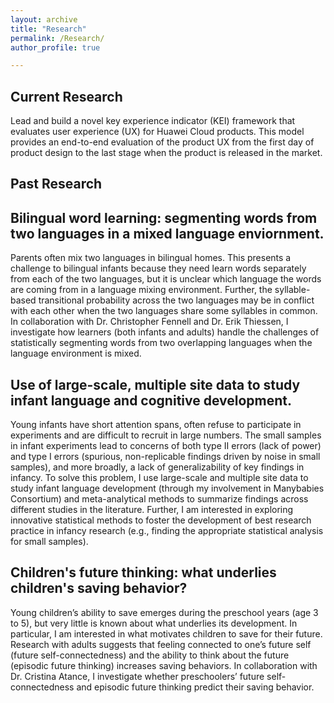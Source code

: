 ```yaml
---
layout: archive
title: "Research"
permalink: /Research/
author_profile: true

---
```




Current Research
---
Lead and build a novel key experience indicator (KEI) framework that evaluates user experience (UX) for Huawei Cloud products. This model provides an end-to-end evaluation of the product UX from the first day of product design to the last stage when the product is released in the market.


Past Research
---
Bilingual word learning: segmenting words from two languages in a mixed language enviornment.
---
Parents often mix two languages in bilingual homes. This presents a challenge to bilingual infants because they need learn words separately from each of the two languages, but it is unclear which language the words are coming from in a language mixing environment. Further, the syllable-based transitional probability across the two languages may be in conflict with each other when the two languages share some syllables in common. In collaboration with Dr. Christopher Fennell and Dr. Erik Thiessen, I investigate how learners (both infants and adults) handle the challenges of statistically segmenting words from two overlapping languages when the language environment is mixed.

Use of large-scale, multiple site data to study infant language and cognitive development.
---
Young infants have short attention spans, often refuse to participate in experiments and are difficult to recruit in large numbers. The small samples in infant experiments lead to concerns of both type II errors (lack of power) and type I errors (spurious, non-replicable findings driven by noise in small samples), and more broadly, a lack of generalizability of key findings in infancy. To solve this problem, I use large-scale and multiple site data to study infant language development (through my involvement in Manybabies Consortium) and meta-analytical methods to summarize findings across different studies in the literature. Further, I am interested in exploring innovative statistical methods to foster the development of best research practice in infancy research (e.g., finding the appropriate statistical analysis for small samples).

Children's future thinking: what underlies children's saving behavior?
---
Young children’s ability to save emerges during the preschool years (age 3 to 5), but very little is known about what underlies its development. In particular, I am interested in what motivates children to save for their future. Research with adults suggests that feeling connected to one’s future self (future self-connectedness) and the ability to think about the future (episodic future thinking) increases saving behaviors. In collaboration with Dr. Cristina Atance, I investigate whether preschoolers’ future self-connectedness and episodic future thinking predict their saving behavior. 

